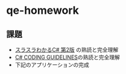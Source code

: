 # qe-homework

## 課題
* [スラスラわかるC# 第2版](https://www.amazon.co.jp/%E3%82%B9%E3%83%A9%E3%82%B9%E3%83%A9%E3%82%8F%E3%81%8B%E3%82%8BC-%E7%AC%AC2%E7%89%88-%E4%BA%94%E5%8D%81%E5%B5%90-%E7%A5%90%E8%B2%B4/dp/4798154636) の熟読と完全理解
* [C# CODING GUIDELINES](https://qiita.com/Ted-HM/items/67eddbe36b88bf2d441d)の熟読と完全理解
* 下記のアプリケーションの完成

